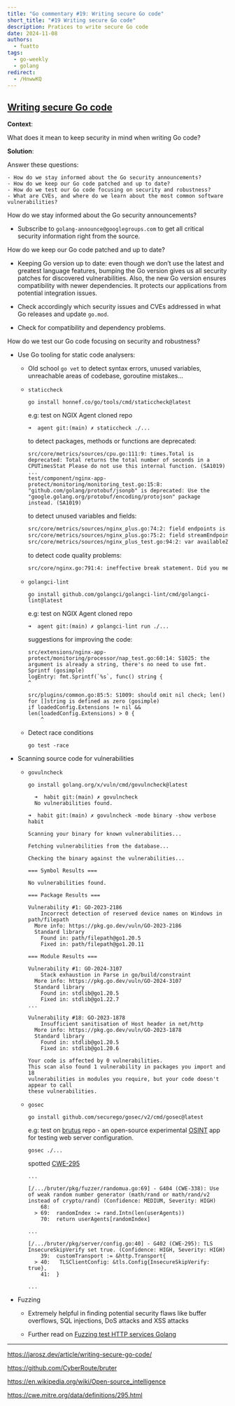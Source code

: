 ```yaml
---
title: "Go commentary #19: Writing secure Go code"
short_title: "#19 Writing secure Go code"
description: Pratices to write secure Go code
date: 2024-11-08
authors:
  - fuatto
tags:
  - go-weekly
  - golang
redirect:
  - /HnwwKQ
---
```


## [Writing secure Go code](https://jarosz.dev/article/writing-secure-go-code/)

**Context**:

What does it mean to keep security in mind when writing Go code?

**Solution**:

Answer these questions:

    - How do we stay informed about the Go security announcements?
    - How do we keep our Go code patched and up to date?
    - How do we test our Go code focusing on security and robustness?
    - What are CVEs, and where do we learn about the most common software vulnerabilities?

How do we stay informed about the Go security announcements?

- Subscribe to `golang-announce@googlegroups.com` to get all critical security information right from the source.

How do we keep our Go code patched and up to date?

- Keeping Go version up to date: even though we don’t use the latest and greatest language features, bumping the Go version gives us all security patches for discovered vulnerabilities. Also, the new Go version ensures compatibility with newer dependencies. It protects our applications from potential integration issues.

- Check accordingly which security issues and CVEs addressed in what Go releases and update `go.mod`.

- Check for compatibility and dependency problems.

How do we test our Go code focusing on security and robustness?

- Use Go tooling for static code analysers:

  - Old school `go vet` to detect syntax errors, unused variables, unreachable areas of codebase, goroutine mistakes...

  - `staticcheck`

    ```
    go install honnef.co/go/tools/cmd/staticcheck@latest
    ```

    e.g: test on NGIX Agent cloned repo

    ```
    ➜  agent git:(main) ✗ staticcheck ./...
    ```

    to detect packages, methods or functions are deprecated:

    ```bash...
    src/core/metrics/sources/cpu.go:111:9: times.Total is deprecated: Total returns the total number of seconds in a CPUTimesStat Please do not use this internal function. (SA1019)
    ...
    test/component/nginx-app-protect/monitoring/monitoring_test.go:15:8: "github.com/golang/protobuf/jsonpb" is deprecated: Use the "google.golang.org/protobuf/encoding/protojson" package instead. (SA1019)
    ```

    to detect unused variables and fields:

    ```bash
    src/core/metrics/sources/nginx_plus.go:74:2: field endpoints is unused (U1000)
    src/core/metrics/sources/nginx_plus.go:75:2: field streamEndpoints is unused (U1000)
    src/core/metrics/sources/nginx_plus_test.go:94:2: var availableZones is unused (U1000)
    ```

    to detect code quality problems:

    ```bash
    src/core/nginx.go:791:4: ineffective break statement. Did you mean to break out of the outer loop? (SA4011)
    ```

  - `golangci-lint`

    ```
    go install github.com/golangci/golangci-lint/cmd/golangci-lint@latest
    ```

    e.g: test on NGIX Agent cloned repo

    ```
    ➜  agent git:(main) ✗ golangci-lint run ./...
    ```

    suggestions for improving the code:

    ```
    src/extensions/nginx-app-protect/monitoring/processor/nap_test.go:60:14: S1025: the argument is already a string, there's no need to use fmt. Sprintf (gosimple)
    logEntry: fmt.Sprintf(`%s`, func() string {
    ^
    ```

    ```
    src/plugins/common.go:85:5: S1009: should omit nil check; len() for []string is defined as zero (gosimple)
    if loadedConfig.Extensions != nil && len(loadedConfig.Extensions) > 0 {
        ^
    ```

  - Detect race conditions

    ```
    go test -race
    ```

- Scanning source code for vulnerabilities

  - `govulncheck`

    ```
    go install golang.org/x/vuln/cmd/govulncheck@latest
    ```

    ```
      ➜  habit git:(main) ✗ govulncheck
      No vulnerabilities found.
    ```

    ```
    ➜  habit git:(main) ✗ govulncheck -mode binary -show verbose habit
    ```

    ```
    Scanning your binary for known vulnerabilities...

    Fetching vulnerabilities from the database...

    Checking the binary against the vulnerabilities...

    === Symbol Results ===

    No vulnerabilities found.

    === Package Results ===

    Vulnerability #1: GO-2023-2186
        Incorrect detection of reserved device names on Windows in path/filepath
      More info: https://pkg.go.dev/vuln/GO-2023-2186
      Standard library
        Found in: path/filepath@go1.20.5
        Fixed in: path/filepath@go1.20.11

    === Module Results ===

    Vulnerability #1: GO-2024-3107
        Stack exhaustion in Parse in go/build/constraint
      More info: https://pkg.go.dev/vuln/GO-2024-3107
      Standard library
        Found in: stdlib@go1.20.5
        Fixed in: stdlib@go1.22.7
    ...

    Vulnerability #18: GO-2023-1878
        Insufficient sanitisation of Host header in net/http
      More info: https://pkg.go.dev/vuln/GO-2023-1878
      Standard library
        Found in: stdlib@go1.20.5
        Fixed in: stdlib@go1.20.6

    Your code is affected by 0 vulnerabilities.
    This scan also found 1 vulnerability in packages you import and 18
    vulnerabilities in modules you require, but your code doesn't appear to call
    these vulnerabilities.
    ```

  - `gosec`

    ```
    go install github.com/securego/gosec/v2/cmd/gosec@latest
    ```

    e.g: test on [brutus](https://github.com/CyberRoute/bruter) repo - an open-source experimental [OSINT](https://en.wikipedia.org/wiki/Open-source_intelligence) app for testing web server configuration.

    ```
    gosec ./...
    ```

    spotted [CWE-295](https://cwe.mitre.org/data/definitions/295.html)

    ```
    ...

    [/.../bruter/pkg/fuzzer/randomua.go:69] - G404 (CWE-338): Use of weak random number generator (math/rand or math/rand/v2 instead of crypto/rand) (Confidence: MEDIUM, Severity: HIGH)
        68:
      > 69:  randomIndex := rand.Intn(len(userAgents))
        70:  return userAgents[randomIndex]

    ...

    [/.../bruter/pkg/server/config.go:40] - G402 (CWE-295): TLS InsecureSkipVerify set true. (Confidence: HIGH, Severity: HIGH)
        39:  customTransport := &http.Transport{
      > 40:   TLSClientConfig: &tls.Config{InsecureSkipVerify: true},
        41:  }

    ...
    ```

- Fuzzing

  - Extremely helpful in finding potential security flaws like buffer overflows, SQL injections, DoS attacks and XSS attacks

  - Further read on [Fuzzing test HTTP services Golang](nov-01.md)

---

<https://jarosz.dev/article/writing-secure-go-code/>

<https://github.com/CyberRoute/bruter>

<https://en.wikipedia.org/wiki/Open-source_intelligence>

<https://cwe.mitre.org/data/definitions/295.html>
